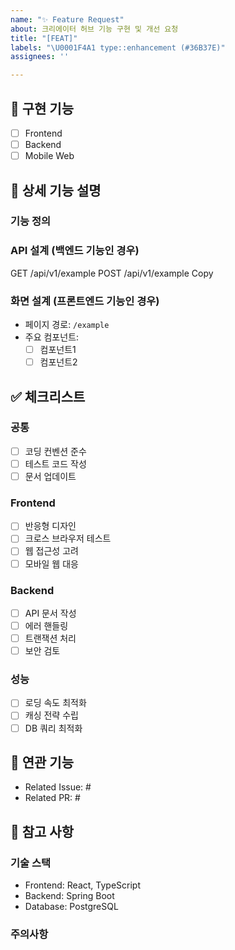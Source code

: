 ```yaml
---
name: "✨ Feature Request"
about: 크리에이터 허브 기능 구현 및 개선 요청
title: "[FEAT]"
labels: "\U0001F4A1 type::enhancement (#36B37E)"
assignees: ''

---
```


## 📌 구현 기능
<!-- 구현할 기능을 간단히 설명해주세요 -->
- [ ] Frontend
- [ ] Backend
- [ ] Mobile Web

## 📝 상세 기능 설명
### 기능 정의
<!-- 기능의 작동 방식과 기대 결과를 설명해주세요 -->

### API 설계 (백엔드 기능인 경우)
GET /api/v1/example
POST /api/v1/example
Copy
### 화면 설계 (프론트엔드 기능인 경우)
<!-- 페이지 구성과 주요 컴포넌트를 설명해주세요 -->
- 페이지 경로: `/example`
- 주요 컴포넌트:
  - [ ] 컴포넌트1
  - [ ] 컴포넌트2

## ✅ 체크리스트
### 공통
- [ ] 코딩 컨벤션 준수
- [ ] 테스트 코드 작성
- [ ] 문서 업데이트

### Frontend
- [ ] 반응형 디자인
- [ ] 크로스 브라우저 테스트
- [ ] 웹 접근성 고려
- [ ] 모바일 웹 대응

### Backend
- [ ] API 문서 작성
- [ ] 에러 핸들링
- [ ] 트랜잭션 처리
- [ ] 보안 검토

### 성능
- [ ] 로딩 속도 최적화
- [ ] 캐싱 전략 수립
- [ ] DB 쿼리 최적화

## 🔄 연관 기능
<!-- 관련된 이슈나 PR이 있다면 링크해주세요 -->
- Related Issue: #
- Related PR: #

## 💭 참고 사항
### 기술 스택
- Frontend: React, TypeScript
- Backend: Spring Boot
- Database: PostgreSQL

### 주의사항
<!-- 구현 시 특별히 고려해야 할 사항이 있다면 작성해주세요 -->
